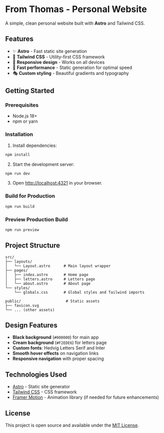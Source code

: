 # From Thomas - Personal Website

A simple, clean personal website built with **Astro** and Tailwind CSS.

## Features

- ✨ **Astro** - Fast static site generation
- 🎨 **Tailwind CSS** - Utility-first CSS framework
- 📱 **Responsive design** - Works on all devices
- 🚀 **Fast performance** - Static generation for optimal speed
- 🎭 **Custom styling** - Beautiful gradients and typography

## Getting Started

### Prerequisites

- Node.js 18+ 
- npm or yarn

### Installation

1. Install dependencies:
```bash
npm install
```

2. Start the development server:
```bash
npm run dev
```

3. Open [http://localhost:4321](http://localhost:4321) in your browser.

### Build for Production

```bash
npm run build
```

### Preview Production Build

```bash
npm run preview
```

## Project Structure

```
src/
├── layouts/
│   └── Layout.astro      # Main layout wrapper
├── pages/
│   ├── index.astro       # Home page
│   ├── letters.astro     # Letters page
│   └── about.astro       # About page
└── styles/
    └── globals.css       # Global styles and Tailwind imports

public/                    # Static assets
├── favicon.svg
└── ... (other assets)
```

## Design Features

- **Black background** (`#000000`) for main app
- **Cream background** (`#F2EDE6`) for letters page
- **Custom fonts**: Hedvig Letters Serif and Inter
- **Smooth hover effects** on navigation links
- **Responsive navigation** with proper spacing

## Technologies Used

- [Astro](https://astro.build/) - Static site generator
- [Tailwind CSS](https://tailwindcss.com/) - CSS framework
- [Framer Motion](https://www.framer.com/motion/) - Animation library (if needed for future enhancements)

## License

This project is open source and available under the [MIT License](LICENSE).
